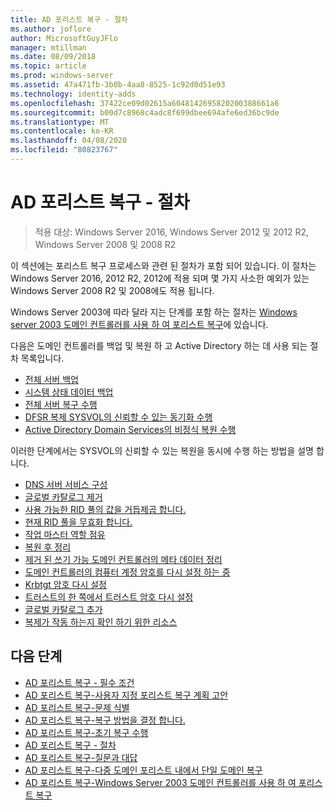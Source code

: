 ```yaml
---
title: AD 포리스트 복구 - 절차
ms.author: joflore
author: MicrosoftGuyJFlo
manager: mtillman
ms.date: 08/09/2018
ms.topic: article
ms.prod: windows-server
ms.assetid: 47a471fb-3b0b-4aa8-8525-1c92d0d51e93
ms.technology: identity-adds
ms.openlocfilehash: 37422ce09d02615a6048142695820200388661a6
ms.sourcegitcommit: b00d7c8968c4adc8f699dbee694afe6ed36bc9de
ms.translationtype: MT
ms.contentlocale: ko-KR
ms.lasthandoff: 04/08/2020
ms.locfileid: "80823767"
---
```

# <a name="ad-forest-recovery---procedures"></a>AD 포리스트 복구 - 절차

>적용 대상: Windows Server 2016, Windows Server 2012 및 2012 R2, Windows Server 2008 및 2008 R2

이 섹션에는 포리스트 복구 프로세스와 관련 된 절차가 포함 되어 있습니다. 이 절차는 Windows Server 2016, 2012 R2, 2012에 적용 되며 몇 가지 사소한 예외가 있는 Windows Server 2008 R2 및 2008에도 적용 됩니다.

Windows Server 2003에 따라 달라 지는 단계를 포함 하는 절차는 [Windows server 2003 도메인 컨트롤러를 사용 하 여 포리스트 복구](AD-Forest-Recovery-Windows-Server-2003.md)에 있습니다.  

다음은 도메인 컨트롤러를 백업 및 복원 하 고 Active Directory 하는 데 사용 되는 절차 목록입니다.

- [전체 서버 백업](AD-Forest-Recovery-Backing-up-a-Full-Server.md)  
- [시스템 상태 데이터 백업](AD-Forest-Recovery-Backing-up-System-State.md)  
- [전체 서버 복구 수행](AD-Forest-Recovery-Perform-a-Full-Recovery.md)  
- [DFSR 복제 SYSVOL의 신뢰할 수 있는 동기화 수행](AD-Forest-Recovery-Authoritative-Recovery-SYSVOL.md)
- [Active Directory Domain Services의 비정식 복원 수행](AD-Forest-Recovery-Nonauthoritative-Restore.md)  

이러한 단계에서는 SYSVOL의 신뢰할 수 있는 복원을 동시에 수행 하는 방법을 설명 합니다.  

- [DNS 서버 서비스 구성](AD-Forest-Recovery-Configure-DNS.md)  
- [글로벌 카탈로그 제거](AD-Forest-Recovery-Remove-GC.md)  
- [사용 가능한 RID 풀의 값을 거듭제곱 합니다.](AD-Forest-Recovery-Raise-RID-Pool.md)  
- [현재 RID 풀을 무효화 합니다.](AD-Forest-Recovery-Invaildate-RID-Pool.md)  
- [작업 마스터 역할 점유](AD-Forest-Recovery-Seizing-Operations-Master-Role.md)  
- [복원 후 정리](AD-Forest-Recovery-Cleanup.md)
- [제거 된 쓰기 가능 도메인 컨트롤러의 메타 데이터 정리](AD-Forest-Recovery-Cleaning-Metadata.md)  
- [도메인 컨트롤러의 컴퓨터 계정 암호를 다시 설정 하는 중](AD-Forest-Recovery-Reset-Computer-Account-DC.md)  
- [Krbtgt 암호 다시 설정](AD-Forest-Recovery-Resetting-the-krbtgt-password.md)  
- [트러스트의 한 쪽에서 트러스트 암호 다시 설정](AD-Forest-Recovery-Reset-Trust.md)  
- [글로벌 카탈로그 추가](AD-Forest-Recovery-Add-GC.md)  
- [복제가 작동 하는지 확인 하기 위한 리소스](AD-Forest-Recovery-Verify-Replication.md)  

## <a name="next-steps"></a>다음 단계

- [AD 포리스트 복구 - 필수 조건](AD-Forest-Recovery-Prerequisties.md)  
- [AD 포리스트 복구-사용자 지정 포리스트 복구 계획 고안](AD-Forest-Recovery-Devising-a-Plan.md)  
- [AD 포리스트 복구-문제 식별](AD-Forest-Recovery-Identify-the-Problem.md)
- [AD 포리스트 복구-복구 방법을 결정 합니다.](AD-Forest-Recovery-Determine-how-to-Recover.md)
- [AD 포리스트 복구-초기 복구 수행](AD-Forest-Recovery-Perform-initial-recovery.md)  
- [AD 포리스트 복구 - 절차](AD-Forest-Recovery-Procedures.md)  
- [AD 포리스트 복구-질문과 대답](AD-Forest-Recovery-FAQ.md)  
- [AD 포리스트 복구-다중 도메인 포리스트 내에서 단일 도메인 복구](AD-Forest-Recovery-Single-Domain-in-Multidomain-Recovery.md)  
- [AD 포리스트 복구-Windows Server 2003 도메인 컨트롤러를 사용 하 여 포리스트 복구](AD-Forest-Recovery-Windows-Server-2003.md) 
